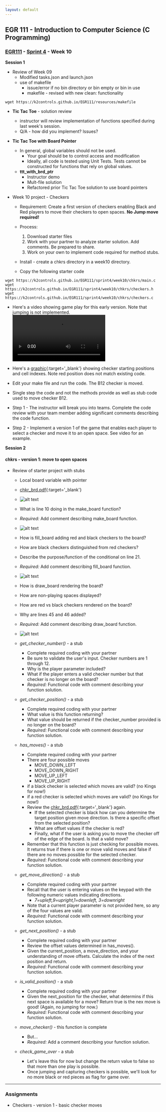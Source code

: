 ```yaml
---
layout: default
---
```


## EGR 111 - Introduction to Computer Science (C Programming)

### [EGR111](../../) - [Sprint 4](../) - Week 10

**Session 1**

- Review of Week 09
  - Modified tasks.json and launch.json
  - use of makefile
    - issue/error if no bin directory or bin empty or bin in use
    - makefile - revised with new clean: functionality

```console
wget https://k2controls.github.io/EGR111/resources/makefile
```

- **Tic Tac Toe** - solution review
  - instructor will review implementation of functions specified during last week's session.
  - Q/A - how did you implement? Issues?

- **Tic Tac Toe with Board Pointer** 
  - In general, global variables should not be used.
    - Your goal should be to control access and modification
    - Ideally, all code is tested using Unit Tests. Tests cannot be constructed for functions that rely on global values.
  - **ttt_with_brd_ptr**
    - Instructor demo
    - Mult-file solution
    - Refactored prior Tic Tac Toe solution to use board pointers

- Week 10 project - Checkers
  - Requirement: Create a first version of checkers enabling Black and Red players to move their checkers to open spaces. **No Jump move required!**
  - Process:
    1. Download starter files
    2. Work with your partner to analyze starter solution. Add comments. Be prepared to share.
    3. Work on your own to implement code required for method stubs.

  - Install - create a chkrs directory in a week10 directory.
  - Copy the following starter code

```
wget https://k2controls.github.io/EGR111/sprint4/week10/chkrs/main.c
wget https://k2controls.github.io/EGR111/sprint4/week10/chkrs/checkers.h
wget https://k2controls.github.io/EGR111/sprint4/week10/chkrs/checkers.c

```

- Here's a video showing game play for this early version. Note that jumping is not implemented.
  <video src="chk_starter_video.mp4" controls title="Checkers Game Play"></video>

- Here's a [graphic](chkr_brd.pdf){:target='_blank'} showing checker starting positions and cell indexes. Note red position does not match existing code.
- Edit your make file and run the code. The B12 checker is moved. 
- Single step the code and not the methods provide as well as stub code used to move checker B12.
- Step 1 - The instructor will break you into teams. Complete the code review with your team member adding significant comments describing the code function.
- Step 2 - Implement a version 1 of the game that enables each player to select a checker and move it to an open space. See video for an example.
        
**Session 2**

#### chkrs - version 1: move to open spaces
- Review of starter project with stubs
  - Local board variable with pointer
  - [chkr_brd.pdf](chkr_brd.pdf){:target='_blank'}
  - ![alt text](chkr_board_as_local.png)

  - What is line 10 doing in the make_board function?
  - *Required:* Add comment describing make_board function.
  - ![alt text](non_space.png)

  - How is fill_board adding red and black checkers to the board?
  - How are black checkers distinguished from red checkers?
  - Describe the purpose/function of the conditional on line 21.
  - *Required:* Add comment describing fill_board function.
  - ![alt text](fill_board.png)

  - How is draw_board rendering the board?
  - How are non-playing spaces displayed?
  - How are red vs black checkers rendered on the board?
  - Why are lines 45 and 46 added?
  - *Required:* Add comment describing draw_board function.
  - ![alt text](draw_board.png)

  - *get_checker_number()* - a stub
    - Complete required coding with your partner
    - Be sure to validate the user's input. Checker numbers are 1 through 12.
    - Why is the player parameter included?
    - What if the player enters a valid checker number but that checker is no longer on the board?
    - *Required:* Functional code with comment describing your function solution. 

  - *get_checker_position()* - a stub
    - Complete required coding with your partner
    - What value is this function returning?
    - What value should be returned if the checker_number provided is no longer on the board?
    - *Required:* Functional code with comment describing your function solution. 
          
  - *has_moves()* - a stub
    - Complete required coding with your partner
    - There are four possible moves
      - MOVE_DOWN_LEFT
      - MOVE_DOWN_RIGHT
      - MOVE_UP_LEFT
      - MOVE_UP_RIGHT
    - if a black checker is selected which moves are valid? (no Kings for now!)
    - if a red checker is selected which moves are valid? (no Kings for now!)
    - Review the [chkr_brd.pdf](chkr_brd.pdf){:target='_blank'} again.
      - If the selected checker is black how can you determine the target position given move direction. Is there a specific offset from the selected position?
      - What are offset values if the checker is red?
      - Finally, what if the user is asking you to move the checker off of the edge of the board. Is that a valid move?
    - Remember that this function is just checking for possible moves. It returns true if there is one or move valid moves and false if there are no moves possible for the selected checker.  
    - *Required:* Functional code with comment describing your function solution. 

  - *get_move_direction()* - a stub
    - Complete required coding with your partner
    - Recall that the user is entering values on the keypad with the following numeric values indicating directions.
      - *7=upleft,9=upright,1=downleft, 3=downright*
    - Note that a current player parameter is not provided here, so any of the four values are valid.  
    - *Required:* Functional code with comment describing your function solution. 

  - *get_next_position()* - a stub
    - Complete required coding with your partner
    - Review the offset values determined in has_moves().
    - Given the current_position, a move_direction, and your understanding of move offsets. Calculate the index of the next position and return.  
    - *Required:* Functional code with comment describing your function solution. 

  - *is_valid_position()* - a stub
    - Complete required coding with your partner
    - Given the next_position for the checker, what determins if this next space is available for a move? Return true is the nex move is good! (Again, no jumping for now.)
    - *Required:* Functional code with comment describing your function solution. 

  - *move_checker()* - this function is complete
    - But...
    - *Required:* Add a comment describing your function solution. 

  - *check_game_over* - a stub
    - Let's leave this for now but change the return value to false so that more than one play is possible.
    - Once jumping and capturing checkers is possible, we'll look for no more black or red pieces as flag for game over.

---

### Assignments
- Checkers - version 1 - basic checker moves

